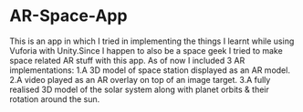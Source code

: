 # AR-Space-App
This is an app in which I tried in implementing the things I learnt while using Vuforia with Unity.Since I happen to also be a space geek I tried to make space related AR stuff with this app.
As of now I included 3 AR implementations:
1.A 3D model of space station displayed as an AR model.
2.A video played as an AR overlay on top of an image target.
3.A fully realised 3D model of the solar system along with planet orbits & their rotation around the sun.
